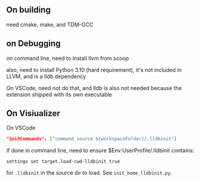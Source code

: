 ## On building

need cmake, make, and TDM-GCC

## on Debugging

on command line, need to install llvm from scoop

also, need to install Python 3.10 (hard requirement), it's not included in LLVM, and is a lldb dependency

On VSCode, need not do that, and lldb is also not needed because the extension shipped with its own executable

## On Visiualizer

On VSCode

```json
"initCommands": ["command source ${workspaceFolder}/.lldbinit"]
```

If done in command line, need to ensure $Env:UserProfile/.lldbinit contains:
```
settings set target.load-cwd-lldbinit true
```

for `.lldbinit` in the source dir to load. See `init_home_lldbinit.py`.